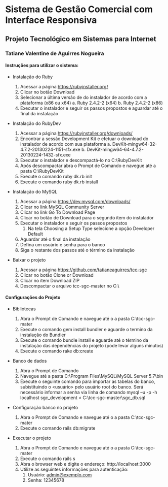 # Sistema de Gestão Comercial com Interface Responsiva

## Projeto Tecnológico em Sistemas para Internet

### Tatiane Valentine de Aguirres Nogueira


#### Instruções para utilizar o sistema:

* Instalação do Ruby
    1.	Acessar a página https://rubyinstaller.org/
    2.	Clicar no botão Download
    3.	Selecionar a última versão de do instalador de acordo com a plataforma (x86 ou x64)
    a.	Ruby 2.4.2-2 (x64)
    b.	Ruby 2.4.2-2 (x86)
    4.	Executar o instalador e seguir os passos propostos e aguardar até o final da instalação

* Instalação do RubyDev
    1.	Acessar a página https://rubyinstaller.org/downloads/
    2.	Encontrar a sessão Development Kit e efetuar o download do instalador de acordo com sua plataforma
    a.	DevKit-mingw64-32-4.7.2-20130224-1151-sfx.exe
    b.	DevKit-mingw64-64-4.7.2-20130224-1432-sfx.exe
    3.	Executar o instalador e descompactá-lo no C:\RubyDevKit
    4.	Após descompactar abra o Prompt de Comando e navegue até a pasta C:\RubyDevKit
    5.	Execute o comando ruby dk.rb init
    6.	Execute o comando ruby dk.rb install

* Instalação do MySQL
    1.	Acessar a página https://dev.mysql.com/downloads/
    2.	Clicar no link MySQL Community Server
    3.	Clicar no link Go To Download Page
    4.	Clicar no botão de Download para o segundo item do instalador
    5.	Executar o instalador e seguir os passos propostos
        1.	Na tela Choosing a Setup Type selecione a opção Developer Default
    6.	Aguardar até o final da instalação
    7.	Defina um usuário e senha para o banco
    8.	Siga o restante dos passos até o término da instalação

* Baixar o projeto
    1.	Acessar a página https://github.com/tatianeaguirres/tcc-sgc
    2.	Clicar no botão Clone or Download
    3.	Clicar no item Download ZIP
    4.	Descompactar o arquivo tcc-sgc-master no C:\


#### Configurações do Projeto

* Bibliotecas
    1.	Abra o Prompt de Comando e navegue até o a pasta C:\tcc-sgc-mater
    2.	Execute o comando gem install bundler e aguarde o termino da instalação do Bundler
    3.	Execute o comando bundle install e aguarde até o término da instalação das dependências do projeto (pode levar alguns minutos)
    4.	Execute o comando rake db:create

* Banco de dados
    1.	Abra o Prompt de Comando
    2.	Navegue até a pasta C:\Program Files\MySQL\MySQL Server 5.7\bin
    3.	Execute o seguinte comando para importar as tabelas do banco, subistituindo o <usuário> pelo usuário root do banco. Será necessário informar a senha via linha de comando
    mysql –u<usuario> -p -h localhost sgc_development < C:\tcc-sgc-master\sgc_db.sql


* Configuração banco no projeto
    1.	Abra o Prompt de Comando e navegue até o a pasta C:\tcc-sgc-mater
    2.	Execute o comando rails db:migrate


* Executar o projeto
    1.	Abra o Prompt de Comando e navegue até o a pasta C:\tcc-sgc-mater
    2.	Execute o comando rails s
    3.	Abra o browser web e digite o endereço: http://localhost:3000
    4.	Utilize as seguintes informações para autenticação:
        1.	Usuário: admin@exemplo.com
        2.	Senha: 12345678


